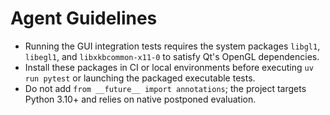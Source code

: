 # Agent Guidelines

- Running the GUI integration tests requires the system packages `libgl1`, `libegl1`, and `libxkbcommon-x11-0` to satisfy Qt's OpenGL dependencies.
- Install these packages in CI or local environments before executing `uv run pytest` or launching the packaged executable tests.
- Do not add `from __future__ import annotations`; the project targets Python 3.10+ and relies on native postponed evaluation.
